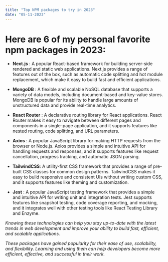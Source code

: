 ```yaml
---
title: "Top NPM packages to try in 2023"
date: "05-11-2023"
---
```


# Here are 6 of my personal favorite npm packages in 2023:

- **Next.js** : A popular React-based framework for building server-side rendered and static web applications. Next.js provides a range of features out of the box, such as automatic code splitting and hot module replacement, which make it easy to build fast and efficient applications.

- **MongoDB** : A flexible and scalable NoSQL database that supports a variety of data models, including document-based and key-value stores. MongoDB is popular for its ability to handle large amounts of unstructured data and provide real-time analytics.

- **React Router** : A declarative routing library for React applications. React Router makes it easy to navigate between different pages and components in a single-page application, and it supports features like nested routing, code splitting, and URL parameters.

- **Axios** : A popular JavaScript library for making HTTP requests from the browser or Node.js. Axios provides a simple and intuitive API for handling requests and responses, and it supports features like request cancellation, progress tracking, and automatic JSON parsing.

- **TailwindCSS**: A utility-first CSS framework that provides a range of pre-built CSS classes for common design patterns. TailwindCSS makes it easy to build responsive and consistent UIs without writing custom CSS, and it supports features like theming and customization.

- **Jest** : A popular JavaScript testing framework that provides a simple and intuitive API for writing unit and integration tests. Jest supports features like snapshot testing, code coverage reporting, and mocking, and it integrates well with other testing tools like React Testing Library and Enzyme.

_Knowing these technologies can help you stay up-to-date with the latest trends in web development and improve your ability to build fast, efficient, and scalable applications._

_These packages have gained popularity for their ease of use, scalability, and flexibility. Learning and using them can help developers become more efficient, effective, and successful in their work._
